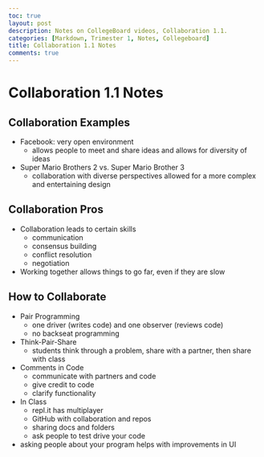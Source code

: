 ```yaml
---
toc: true
layout: post
description: Notes on CollegeBoard videos, Collaboration 1.1.
categories: [Markdown, Trimester 1, Notes, Collegeboard]
title: Collaboration 1.1 Notes
comments: true
---
```


# Collaboration 1.1 Notes

## Collaboration Examples
- Facebook: very open environment
  - allows people to meet and share ideas and allows for diversity of ideas
- Super Mario Brothers 2 vs. Super Mario Brother 3
  - collaboration with diverse perspectives allowed for a more complex and entertaining design

## Collaboration Pros
- Collaboration leads to certain skills
  - communication
  - consensus building
  - conflict resolution
  - negotiation
- Working together allows things to go far, even if they are slow

## How to Collaborate
- Pair Programming
  - one driver (writes code) and one observer (reviews code)
  - no backseat programming
- Think-Pair-Share
  - students think through a problem, share with a partner, then share with class
- Comments in Code
  - communicate with partners and code
  - give credit to code
  - clarify functionality
- In Class
  - repl.it has multiplayer
  - GitHub with collaboration and repos
  - sharing docs and folders
  - ask people to test drive your code
- asking people about your program helps with improvements in UI